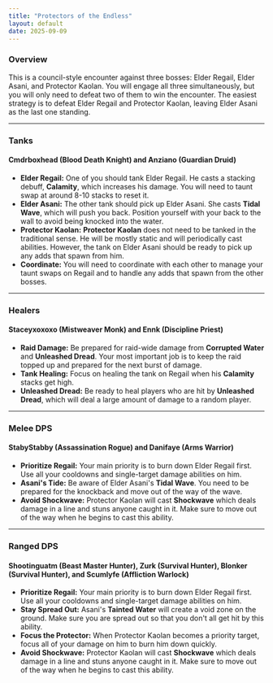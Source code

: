 ```yaml
---
title: "Protectors of the Endless"
layout: default
date: 2025-09-09
---
```


### **Overview**

This is a council-style encounter against three bosses: Elder Regail, Elder Asani, and Protector Kaolan. You will engage all three simultaneously, but you will only need to defeat two of them to win the encounter. The easiest strategy is to defeat Elder Regail and Protector Kaolan, leaving Elder Asani as the last one standing.

---

### **Tanks**

#### **Cmdrboxhead (Blood Death Knight) and Anziano (Guardian Druid)**

* **Elder Regail:** One of you should tank Elder Regail. He casts a stacking debuff, **Calamity**, which increases his damage. You will need to taunt swap at around 8-10 stacks to reset it.
* **Elder Asani:** The other tank should pick up Elder Asani. She casts **Tidal Wave**, which will push you back. Position yourself with your back to the wall to avoid being knocked into the water.
* **Protector Kaolan:** **Protector Kaolan** does not need to be tanked in the traditional sense. He will be mostly static and will periodically cast abilities. However, the tank on Elder Asani should be ready to pick up any adds that spawn from him.
* **Coordinate:** You will need to coordinate with each other to manage your taunt swaps on Regail and to handle any adds that spawn from the other bosses.

---

### **Healers**

#### **Staceyxoxoxo (Mistweaver Monk) and Ennk (Discipline Priest)**

* **Raid Damage:** Be prepared for raid-wide damage from **Corrupted Water** and **Unleashed Dread**. Your most important job is to keep the raid topped up and prepared for the next burst of damage.
* **Tank Healing:** Focus on healing the tank on Regail when his **Calamity** stacks get high.
* **Unleashed Dread:** Be ready to heal players who are hit by **Unleashed Dread**, which will deal a large amount of damage to a random player.

---

### **Melee DPS**

#### **StabyStabby (Assassination Rogue) and Danifaye (Arms Warrior)**

* **Prioritize Regail:** Your main priority is to burn down Elder Regail first. Use all your cooldowns and single-target damage abilities on him.
* **Asani's Tide:** Be aware of Elder Asani's **Tidal Wave**. You need to be prepared for the knockback and move out of the way of the wave.
* **Avoid Shockwave:** Protector Kaolan will cast **Shockwave** which deals damage in a line and stuns anyone caught in it. Make sure to move out of the way when he begins to cast this ability.

---

### **Ranged DPS**

#### **Shootinguatm (Beast Master Hunter), Zurk (Survival Hunter), Blonker (Survival Hunter), and Scumlyfe (Affliction Warlock)**

* **Prioritize Regail:** Your main priority is to burn down Elder Regail first. Use all your cooldowns and single-target damage abilities on him.
* **Stay Spread Out:** Asani's **Tainted Water** will create a void zone on the ground. Make sure you are spread out so that you don't all get hit by this ability.
* **Focus the Protector:** When Protector Kaolan becomes a priority target, focus all of your damage on him to burn him down quickly.
* **Avoid Shockwave:** Protector Kaolan will cast **Shockwave** which deals damage in a line and stuns anyone caught in it. Make sure to move out of the way when he begins to cast this ability.
